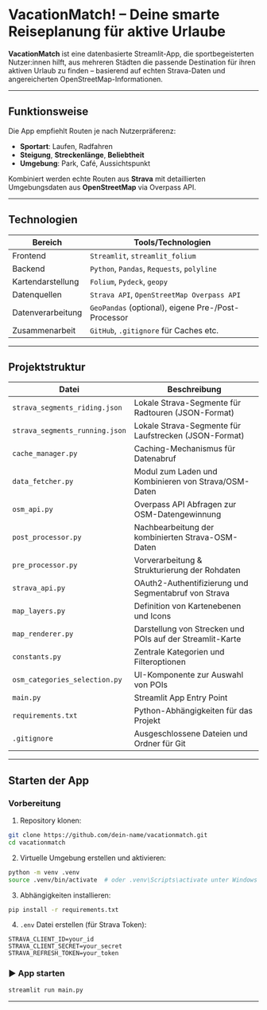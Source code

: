 
# VacationMatch! – Deine smarte Reiseplanung für aktive Urlaube

**VacationMatch** ist eine datenbasierte Streamlit-App, die sportbegeisterten Nutzer:innen hilft, aus mehreren Städten die passende Destination für ihren aktiven Urlaub zu finden – basierend auf echten Strava-Daten und angereicherten OpenStreetMap-Informationen.

---

## Funktionsweise

Die App empfiehlt Routen je nach Nutzerpräferenz:

- **Sportart**: Laufen, Radfahren
- **Steigung**, **Streckenlänge**, **Beliebtheit**
- **Umgebung**: Park, Café, Aussichtspunkt

Kombiniert werden echte Routen aus **Strava** mit detaillierten Umgebungsdaten aus **OpenStreetMap** via Overpass API.

---

## Technologien

| Bereich        | Tools/Technologien                      |
|---------------|-----------------------------------------|
| Frontend      | `Streamlit`, `streamlit_folium`         |
| Backend       | `Python`, `Pandas`, `Requests`, `polyline` |
| Kartendarstellung | `Folium`, `Pydeck`, `geopy`            |
| Datenquellen  | `Strava API`, `OpenStreetMap Overpass API` |
| Datenverarbeitung | `GeoPandas` (optional), eigene Pre-/Post-Processor |
| Zusammenarbeit | `GitHub`, `.gitignore` für Caches etc. |

---

## Projektstruktur

| Datei | Beschreibung |
|-------|--------------|
| `strava_segments_riding.json` | Lokale Strava-Segmente für Radtouren (JSON-Format) |
| `strava_segments_running.json` | Lokale Strava-Segmente für Laufstrecken (JSON-Format) |
| `cache_manager.py` | Caching-Mechanismus für Datenabruf |
| `data_fetcher.py` | Modul zum Laden und Kombinieren von Strava/OSM-Daten |
| `osm_api.py` | Overpass API Abfragen zur OSM-Datengewinnung |
| `post_processor.py` | Nachbearbeitung der kombinierten Strava-OSM-Daten |
| `pre_processor.py` | Vorverarbeitung & Strukturierung der Rohdaten |
| `strava_api.py` | OAuth2-Authentifizierung und Segmentabruf von Strava |
| `map_layers.py` | Definition von Kartenebenen und Icons |
| `map_renderer.py` | Darstellung von Strecken und POIs auf der Streamlit-Karte |
| `constants.py` | Zentrale Kategorien und Filteroptionen |
| `osm_categories_selection.py` | UI-Komponente zur Auswahl von POIs |
| `main.py` | Streamlit App Entry Point |
| `requirements.txt` | Python-Abhängigkeiten für das Projekt |
| `.gitignore` | Ausgeschlossene Dateien und Ordner für Git |

---

## Starten der App

###  Vorbereitung

1. Repository klonen:
```bash
git clone https://github.com/dein-name/vacationmatch.git
cd vacationmatch
```

2. Virtuelle Umgebung erstellen und aktivieren:
```bash
python -m venv .venv
source .venv/bin/activate  # oder .venv\Scripts\activate unter Windows
```

3. Abhängigkeiten installieren:
```bash
pip install -r requirements.txt
```

4. `.env` Datei erstellen (für Strava Token):
```env
STRAVA_CLIENT_ID=your_id
STRAVA_CLIENT_SECRET=your_secret
STRAVA_REFRESH_TOKEN=your_token
```

### ▶️ App starten

```bash
streamlit run main.py
```

---
